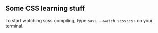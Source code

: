 ## Some CSS learning stuff

To start watching scss compiling, type `sass --watch scss:css` on your terminal.
